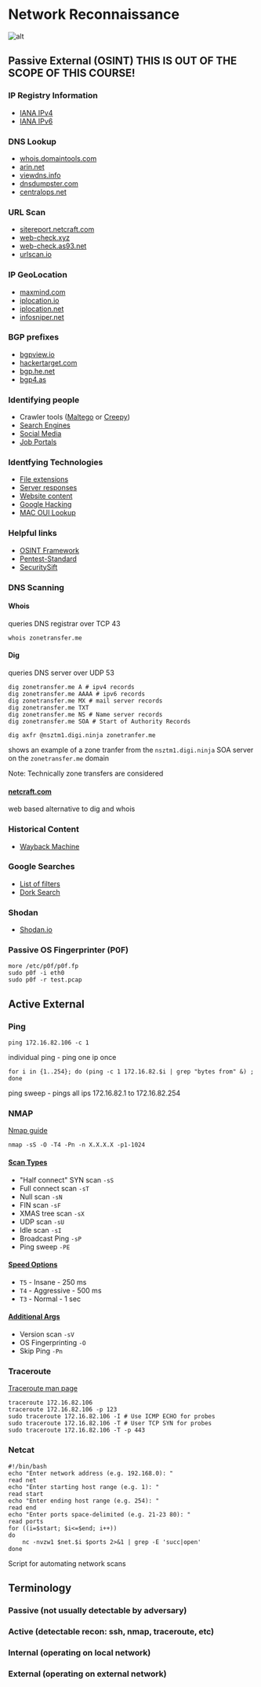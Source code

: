 # Network Reconnaissance
![alt](https://git.cybbh.space/net/public/raw/master/modules/networking/slides-v4/images/recon.png)


## Passive External (OSINT) THIS IS OUT OF THE SCOPE OF THIS COURSE!
### IP Registry Information
- [IANA IPv4](https://www.iana.org/assignments/ipv4-address-space/ipv4-address-space.xhtml)
- [IANA IPv6](https://www.iana.org/assignments/ipv6-unicast-address-assignments/ipv6-unicast-address-assignments.xhtml)

### DNS Lookup
- [whois.domaintools.com](http://whois.domaintools.com/)
- [arin.net](https://search.arin.net/rdap/)
- [viewdns.info](http://viewdns.info/)
- [dnsdumpster.com](https://dnsdumpster.com/)
- [centralops.net](https://centralops.net/co/)

### URL Scan
- [sitereport.netcraft.com](https://sitereport.netcraft.com/)
- [web-check.xyz](https://web-check.xyz/)
- [web-check.as93.net](https://web-check.as93.net/)
- [urlscan.io](https://urlscan.io/)

### IP GeoLocation
- [maxmind.com](https://www.maxmind.com/en/locate-my-ip-address/)
- [iplocation.io](https://iplocation.io/)
- [iplocation.net](https://www.iplocation.net/ip-lookup/)
- [infosniper.net](https://infosniper.net/)

### BGP prefixes
- [bgpview.io](https://bgpview.io/)
- [hackertarget.com](https://hackertarget.com/as-ip-lookup/)
- [bgp.he.net](https://bgp.he.net/)
- [bgp4.as](https://www.bgp4.as/tools/)

### Identifying people
- Crawler tools ([Maltego](https://www.maltego.com/) or [Creepy](https://www.geocreepy.com/))
- [Search Engines](https://en.wikipedia.org/wiki/List_of_search_engines)
- [Social Media](https://en.wikipedia.org/wiki/List_of_social_networking_services)
- [Job Portals](https://en.wikipedia.org/wiki/List_of_employment_websites)

### Identfying Technologies
- [File extensions](https://en.wikipedia.org/wiki/List_of_filename_extensions)
- [Server responses](https://websiteguidelines.com/guides/different-types-of-web-servers/)
- [Website content](https://dorik.com/blog/how-to-tell-what-website-builder-was-used)
- [Google Hacking](https://gist.github.com/sundowndev/283efaddbcf896ab405488330d1bbc06)
- [MAC OUI Lookup](https://macaddress.io/)

### Helpful links
- [OSINT Framework](https://osintframework.com/)
- [Pentest-Standard](http://www.pentest-standard.org/index.php/Intelligence_Gathering)
- [SecuritySift](https://www.securitysift.com/passive-reconnaissance/)

### DNS Scanning
#### Whois
queries DNS registrar over TCP 43
```
whois zonetransfer.me
```
#### Dig
queries DNS server over UDP 53
```
dig zonetransfer.me A # ipv4 records
dig zonetransfer.me AAAA # ipv6 records
dig zonetransfer.me MX # mail server records
dig zonetransfer.me TXT
dig zonetransfer.me NS # Name server records
dig zonetransfer.me SOA # Start of Authority Records
```

```
dig axfr @nsztm1.digi.ninja zonetranfer.me 
```
shows an example of a zone tranfer from the `nsztm1.digi.ninja` SOA server on the `zonetransfer.me` domain 

Note: Technically zone transfers are considered 
#### [netcraft.com](https://sitereport.netcraft.com)
web based alternative to dig and whois

### Historical Content
- [Wayback Machine](http://archive.org/web/)

### Google Searches
- [List of filters](https://gist.github.com/sundowndev/283efaddbcf896ab405488330d1bbc06)
- [Dork Search](https://dorksearch.com/)

### Shodan
- [Shodan.io](https://www.shodan.io/)

### Passive OS Fingerprinter (P0F)
```
more /etc/p0f/p0f.fp
sudo p0f -i eth0
sudo p0f -r test.pcap
```

## Active External

### Ping
```
ping 172.16.82.106 -c 1
```
individual ping - ping one ip once

```
for i in {1..254}; do (ping -c 1 172.16.82.$i | grep "bytes from" &) ; done
```
ping sweep - pings all ips 172.16.82.1 to 172.16.82.254

### NMAP
[Nmap guide](https://nmap.org/book/man.html)
```
nmap -sS -O -T4 -Pn -n X.X.X.X -p1-1024 
```

#### [Scan Types](https://nmap.org/book/man-port-scanning-techniques.html)
- "Half connect" SYN scan `-sS`
- Full connect scan `-sT`
- Null scan `-sN`
- FIN scan `-sF`
- XMAS tree scan `-sX`
- UDP scan `-sU`
- Idle scan `-sI`
- Broadcast Ping `-sP`
- Ping sweep `-PE`

#### [Speed Options](https://nmap.org/book/man-performance.html)
- `T5` - Insane - 250 ms
- `T4` - Aggressive - 500 ms
- `T3` - Normal - 1 sec

#### [Additional Args](https://nmap.org/book/man-misc-options.html)
- Version scan `-sV`
- OS Fingerprinting `-O`
- Skip Ping `-Pn`

### Traceroute
[Traceroute man page](https://ss64.com/bash/traceroute.html)
```
traceroute 172.16.82.106
traceroute 172.16.82.106 -p 123
sudo traceroute 172.16.82.106 -I # Use ICMP ECHO for probes
sudo traceroute 172.16.82.106 -T # User TCP SYN for probes
sudo traceroute 172.16.82.106 -T -p 443
```

### Netcat
```
#!/bin/bash
echo "Enter network address (e.g. 192.168.0): "
read net
echo "Enter starting host range (e.g. 1): "
read start
echo "Enter ending host range (e.g. 254): "
read end
echo "Enter ports space-delimited (e.g. 21-23 80): "
read ports
for ((i=$start; $i<=$end; i++))
do
    nc -nvzw1 $net.$i $ports 2>&1 | grep -E 'succ|open'
done
```
Script for automating network scans

## Terminology
### Passive (not usually detectable by adversary)
### Active (detectable recon: ssh, nmap, traceroute, etc)
### Internal (operating on local network)
### External (operating on external network)
